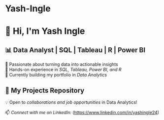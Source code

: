 # Yash-Ingle
# 👋 Hi, I'm Yash Ingle  

## 📊 Data Analyst | SQL | Tableau | R | Power BI  

🔹 Passionate about turning data into actionable insights  
🔹 Hands-on experience in *SQL, Tableau, Power BI, and R*  
🔹 Currently building my portfolio in *Data Analytics*  

## 🚀 My Projects Repository


💡 Open to *collaborations and job opportunities* in Data Analytics!  

📫 *Connect with me on LinkedIn:* (https://www.linkedin.com/in/yashingle24)  
